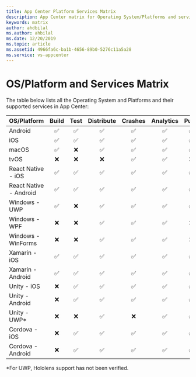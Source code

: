 ```yaml
---
title: App Center Platform Services Matrix
description: App Center matrix for Operating System/Platforms and services
keywords: matrix
author: ahdbilal
ms.author: ahbilal
ms.date: 12/20/2019
ms.topic: article
ms.assetid: 4966fa6c-ba1b-4656-89b0-5276c11a5a28
ms.service: vs-appcenter
---
```


# OS/Platform and Services Matrix

The table below lists all the Operating System and Platforms and their supported services in App Center:

| OS/Platform            | Build | Test | Distribute | Crashes | Analytics | Push |
| :--------------------- | :---: | :--: | :--------: | :-----: | :-------: | :--: |
| Android                |  ✅   |  ✅  |     ✅     |   ✅    |    ✅     |  ✅  |
| iOS                    |  ✅   |  ✅  |     ✅     |   ✅    |    ✅     |  ✅  |
| macOS                  |  ✅   |  ❌  |     ✅     |   ✅    |    ✅     |  ✅  |
| tvOS                   |  ❌   |  ❌  |     ❌     |   ✅    |    ✅     |  ❌  |
| React Native - iOS     |  ✅   |  ✅  |     ✅     |   ✅    |    ✅     |  ✅  |
| React Native - Android |  ✅   |  ✅  |     ✅     |   ✅    |    ✅     |  ✅  |
| Windows - UWP          |  ✅   |  ❌  |     ✅     |   ✅    |    ✅     |  ✅  |
| Windows - WPF          |  ❌   |  ❌  |     ✅     |   ✅    |    ✅     |  ❌  |
| Windows - WinForms     |  ❌   |  ❌  |     ✅     |   ✅    |    ✅     |  ❌  |
| Xamarin - iOS          |  ✅   |  ✅  |     ✅     |   ✅    |    ✅     |  ✅  |
| Xamarin - Android      |  ✅   |  ✅  |     ✅     |   ✅    |    ✅     |  ✅  |
| Unity - iOS            |  ❌   |  ✅  |     ✅     |   ✅    |    ✅     |  ✅  |
| Unity - Android        |  ❌   |  ✅  |     ✅     |   ✅    |    ✅     |  ✅  |
| Unity - UWP*           |  ❌   |  ❌  |     ✅     |   ❌    |    ✅     |  ✅  |
| Cordova - iOS          |  ❌   |  ✅  |     ✅     |   ✅    |    ✅     |  ✅  |
| Cordova - Android      |  ❌   |  ✅  |     ✅     |   ✅    |    ✅     |  ✅  |

*For UWP, Hololens support has not been verified.
